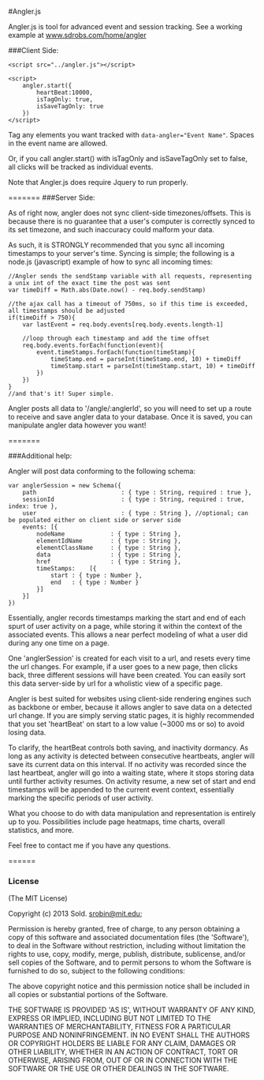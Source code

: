 #Angler.js

Angler.js is tool for advanced event and session tracking. See a working example at www.sdrobs.com/home/angler

###Client Side:

    <script src="../angler.js"></script>
    
    <script>
        angler.start({
            heartBeat:10000,
            isTagOnly: true,
            isSaveTagOnly: true
        })
    </script>

Tag any elements you want tracked with ```data-angler="Event Name"```. Spaces in the event name are allowed.

Or, if you call angler.start() with isTagOnly and isSaveTagOnly set to false, all clicks will be tracked as individual events.

Note that Angler.js does require Jquery to run properly.

=======
###Server Side:

As of right now, angler does not sync client-side timezones/offsets. This is because there is no guarantee that a user's computer is correctly synced to its set timezone, and such inaccuracy could malform your data.

As such, it is STRONGLY recommended that you sync all incoming timestamps to your server's time. Syncing is simple; the following is a node.js (javascript) example of how to sync all incoming times:
    
    //Angler sends the sendStamp variable with all requests, representing a unix int of the exact time the post was sent
    var timeDiff = Math.abs(Date.now() - req.body.sendStamp)
    
    //the ajax call has a timeout of 750ms, so if this time is exceeded, all timestamps should be adjusted
    if(timeDiff > 750){
        var lastEvent = req.body.events[req.body.events.length-1]
        
        //loop through each timestamp and add the time offset
        req.body.events.forEach(function(event){
            event.timeStamps.forEach(function(timeStamp){
                timeStamp.end = parseInt(timeStamp.end, 10) + timeDiff
                timeStamp.start = parseInt(timeStamp.start, 10) + timeDiff
            })
        })
    }
    //and that's it! Super simple.

Angler posts all data to '/angle/:anglerId', so you will need to set up a route to receive and save angler data to your database. 
Once it is saved, you can manipulate angler data however you want!
 
=======

###Additional help:

Angler will post data conforming to the following schema:

    var anglerSession = new Schema({
        path                        : { type : String, required : true },
        sessionId                   : { type : String, required : true, index: true },
        user                        : { type : String }, //optional; can be populated either on client side or server side
        events: [{
            nodeName             : { type : String },
            elementIdName        : { type : String },
            elementClassName     : { type : String },
            data                 : { type : String },
            href                 : { type : String },
            timeStamps:    [{
                start : { type : Number },
                end   : { type : Number }
            }]
        }]
    })
    
Essentially, angler records timestamps marking the start and end of each spurt of user activity on a page, while storing it within the context of the associated events. This allows a near perfect modeling of what a user did during any one time on a page.

One 'anglerSession' is created for each visit to a url, and resets every time the url changes. For example, if a user goes to a new page, then clicks back, three different sessions will have been created. You can easily sort this data server-side by url for a wholistic view of a specific page.

Angler is best suited for websites using client-side rendering engines such as backbone or ember, because it allows angler to save data on a detected url change. If you are simply serving static pages, it is highly recommended that you set 'heartBeat' on start to a low value (~3000 ms or so) to avoid losing data.

To clarify, the heartBeat controls both saving, and inactivity dormancy. As long as any activity is detected between consecutive heartbeats, angler will save its current data on this interval. If no activity was recorded since the last heartbeat, angler will go into a waiting state, where it stops storing data until further activity resumes. On activity resume, a new set of start and end timestamps will be appended to the current event context, essentially marking the specific periods of user activity.

What you choose to do with data manipulation and representation is entirely up to you. Possibilities include page heatmaps, time charts, overall statistics, and more.

Feel free to contact me if you have any questions.

======

### License

(The MIT License)

Copyright (c) 2013 Sold. srobin@mit.edu;

Permission is hereby granted, free of charge, to any person obtaining
a copy of this software and associated documentation files (the
'Software'), to deal in the Software without restriction, including
without limitation the rights to use, copy, modify, merge, publish,
distribute, sublicense, and/or sell copies of the Software, and to
permit persons to whom the Software is furnished to do so, subject to
the following conditions:

The above copyright notice and this permission notice shall be
included in all copies or substantial portions of the Software.

THE SOFTWARE IS PROVIDED 'AS IS', WITHOUT WARRANTY OF ANY KIND,
EXPRESS OR IMPLIED, INCLUDING BUT NOT LIMITED TO THE WARRANTIES OF
MERCHANTABILITY, FITNESS FOR A PARTICULAR PURPOSE AND NONINFRINGEMENT.
IN NO EVENT SHALL THE AUTHORS OR COPYRIGHT HOLDERS BE LIABLE FOR ANY
CLAIM, DAMAGES OR OTHER LIABILITY, WHETHER IN AN ACTION OF CONTRACT,
TORT OR OTHERWISE, ARISING FROM, OUT OF OR IN CONNECTION WITH THE
SOFTWARE OR THE USE OR OTHER DEALINGS IN THE SOFTWARE.

